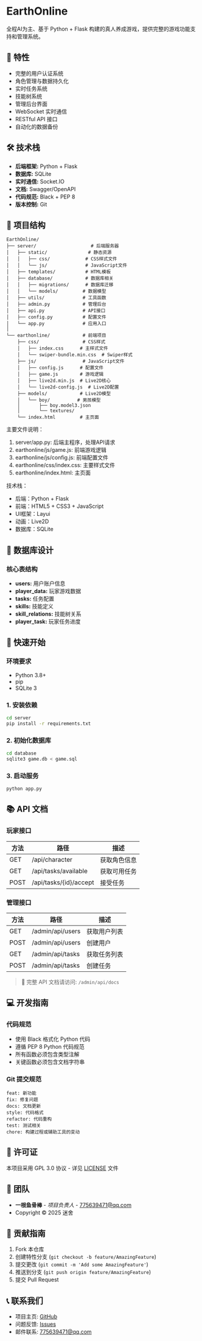 <!--
 * @Author: 一根鱼骨棒 Email 775639471@qq.com
 * @Date: 2025-01-12 16:39:10
 * @LastEditTime: 2025-01-12 23:16:39
 * @LastEditors: 一根鱼骨棒
 * @Description: 本开源代码使用GPL 3.0协议
 * Software: VScode
 * Copyright 2025 迷舍
-->
# EarthOnline 

全程AI为主、基于 Python + Flask 构建的真人养成游戏，提供完整的游戏功能支持和管理系统。

## 🚀 特性

- 完整的用户认证系统
- 角色管理与数据持久化
- 实时任务系统
- 技能树系统
- 管理后台界面
- WebSocket 实时通信
- RESTful API 接口
- 自动化的数据备份

## 🛠 技术栈

- **后端框架:** Python + Flask
- **数据库:** SQLite
- **实时通信:** Socket.IO
- **文档:** Swagger/OpenAPI
- **代码规范:** Black + PEP 8
- **版本控制:** Git

## 📁 项目结构

```
EarthOnline/
├── server/                    # 后端服务器
│   ├── static/               # 静态资源
│   │   ├── css/             # CSS样式文件
│   │   └── js/              # JavaScript文件
│   ├── templates/           # HTML模板
│   ├── database/            # 数据库相关
│   │   ├── migrations/      # 数据库迁移
│   │   └── models/         # 数据模型
│   ├── utils/              # 工具函数
│   ├── admin.py            # 管理后台
│   ├── api.py              # API接口
│   ├── config.py           # 配置文件
│   └── app.py              # 应用入口
│
└── earthonline/            # 前端项目
    ├── css/                # CSS样式
    │   ├── index.css      # 主样式文件
    │   └── swiper-bundle.min.css  # Swiper样式
    ├── js/                 # JavaScript文件
    │   ├── config.js      # 配置文件
    │   ├── game.js        # 游戏逻辑
    │   ├── live2d.min.js  # Live2D核心
    │   └── live2d-config.js  # Live2D配置
    ├── models/            # Live2D模型
    │   └── boy/          # 男孩模型
    │       ├── boy.model3.json
    │       └── textures/
    └── index.html         # 主页面
```

主要文件说明：

1. server/app.py: 后端主程序，处理API请求
2. earthonline/js/game.js: 前端游戏逻辑
3. earthonline/js/config.js: 前端配置文件
4. earthonline/css/index.css: 主要样式文件
5. earthonline/index.html: 主页面

技术栈：

- 后端：Python + Flask
- 前端：HTML5 + CSS3 + JavaScript
- UI框架：Layui
- 动画：Live2D
- 数据库：SQLite


## 💾 数据库设计

### 核心表结构
- **users:** 用户账户信息
- **player_data:** 玩家游戏数据
- **tasks:** 任务配置
- **skills:** 技能定义
- **skill_relations:** 技能树关系
- **player_task:** 玩家任务进度

## 🚀 快速开始

### 环境要求
- Python 3.8+
- pip
- SQLite 3

### 1. 安装依赖
```bash
cd server
pip install -r requirements.txt
```

### 2. 初始化数据库
```bash
cd database
sqlite3 game.db < game.sql
```

### 3. 启动服务
```bash
python app.py
```

## 📚 API 文档

### 玩家接口
| 方法 | 路径 | 描述 |
|------|------|------|
| GET | /api/character | 获取角色信息 |
| GET | /api/tasks/available | 获取可用任务 |
| POST | /api/tasks/{id}/accept | 接受任务 |

### 管理接口
| 方法 | 路径 | 描述 |
|------|------|------|
| GET | /admin/api/users | 获取用户列表 |
| POST | /admin/api/users | 创建用户 |
| GET | /admin/api/tasks | 获取任务列表 |
| POST | /admin/api/tasks | 创建任务 |

> 📘 完整 API 文档请访问: `/admin/api/docs`

## 💻 开发指南

### 代码规范
- 使用 Black 格式化 Python 代码
- 遵循 PEP 8 Python 代码规范
- 所有函数必须包含类型注解
- 关键函数必须包含文档字符串

### Git 提交规范
```
feat: 新功能
fix: 修复问题
docs: 文档更新
style: 代码格式
refactor: 代码重构
test: 测试相关
chore: 构建过程或辅助工具的变动
```

## 📄 许可证

本项目采用 GPL 3.0 协议 - 详见 [LICENSE](LICENSE) 文件

## 👥 团队

- **一根鱼骨棒** - *项目负责人* - [775639471@qq.com](mailto:775639471@qq.com)
- Copyright © 2025 迷舍

## 🤝 贡献指南

1. Fork 本仓库
2. 创建特性分支 (`git checkout -b feature/AmazingFeature`)
3. 提交更改 (`git commit -m 'Add some AmazingFeature'`)
4. 推送到分支 (`git push origin feature/AmazingFeature`)
5. 提交 Pull Request

## 📞 联系我们

- 项目主页: [GitHub](https://github.com/yourusername/earthonline)
- 问题反馈: [Issues](https://github.com/yourusername/earthonline/issues)
- 邮件联系: 775639471@qq.com
